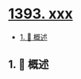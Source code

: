 # [1393. xxx](https://github.com/Tdahuyou/TNotes.leetcode/tree/main/notes/1393.%20xxx)

<!-- region:toc -->

- [1. 📝 概述](#1--概述)

<!-- endregion:toc -->

## 1. 📝 概述
